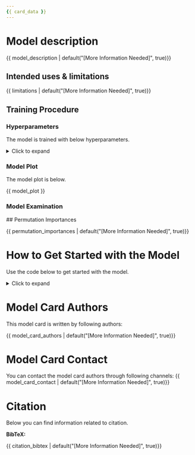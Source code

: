 ```yaml
---
{{ card_data }}
---
```


# Model description

{{ model_description | default("[More Information Needed]", true)}}

## Intended uses & limitations

{{ limitations | default("[More Information Needed]", true)}}

## Training Procedure

### Hyperparameters

The model is trained with below hyperparameters.

<details>
<summary> Click to expand </summary>

{{ hyperparameter_table }}

</details>

### Model Plot

The model plot is below.

{{ model_plot }}

### Model Examination

## Permutation Importances

{{ permutation_importances | default("[More Information Needed]", true)}}

# How to Get Started with the Model

Use the code below to get started with the model.

<details>
<summary> Click to expand </summary>

```
{{ get_started_code | default("[More Information Needed]", true)}}

```

</details>

# Model Card Authors

This model card is written by following authors:

{{ model_card_authors | default("[More Information Needed]", true)}}

# Model Card Contact

You can contact the model card authors through following channels:
{{ model_card_contact | default("[More Information Needed]", true)}}

# Citation

Below you can find information related to citation.

**BibTeX:**

{{ citation_bibtex | default("[More Information Needed]", true)}}
